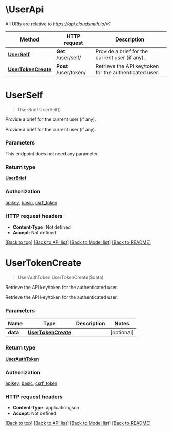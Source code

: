 # \UserApi

All URIs are relative to *https://api.cloudsmith.io/v1*

Method | HTTP request | Description
------------- | ------------- | -------------
[**UserSelf**](UserApi.md#UserSelf) | **Get** /user/self/ | Provide a brief for the current user (if any).
[**UserTokenCreate**](UserApi.md#UserTokenCreate) | **Post** /user/token/ | Retrieve the API key/token for the authenticated user.


# **UserSelf**
> UserBrief UserSelf()

Provide a brief for the current user (if any).

Provide a brief for the current user (if any).


### Parameters
This endpoint does not need any parameter.

### Return type

[**UserBrief**](UserBrief.md)

### Authorization

[apikey](../README.md#apikey), [basic](../README.md#basic), [csrf_token](../README.md#csrf_token)

### HTTP request headers

 - **Content-Type**: Not defined
 - **Accept**: Not defined

[[Back to top]](#) [[Back to API list]](../README.md#documentation-for-api-endpoints) [[Back to Model list]](../README.md#documentation-for-models) [[Back to README]](../README.md)

# **UserTokenCreate**
> UserAuthToken UserTokenCreate($data)

Retrieve the API key/token for the authenticated user.

Retrieve the API key/token for the authenticated user.


### Parameters

Name | Type | Description  | Notes
------------- | ------------- | ------------- | -------------
 **data** | [**UserTokenCreate**](UserTokenCreate.md)|  | [optional] 

### Return type

[**UserAuthToken**](UserAuthToken.md)

### Authorization

[apikey](../README.md#apikey), [basic](../README.md#basic), [csrf_token](../README.md#csrf_token)

### HTTP request headers

 - **Content-Type**: application/json
 - **Accept**: Not defined

[[Back to top]](#) [[Back to API list]](../README.md#documentation-for-api-endpoints) [[Back to Model list]](../README.md#documentation-for-models) [[Back to README]](../README.md)

